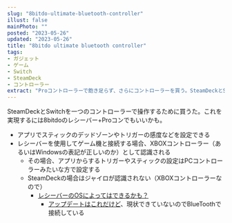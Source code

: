 ```yaml
---
slug: "8bitdo-ultimate-bluetooth-controller"
illust: false
mainPhoto: ""
posted: "2023-05-26"
updated: "2023-05-26"
title: "8bitdo ultimate bluetooth controller"
tags: 
- ガジェット
- ゲーム
- Switch
- SteamDeck
- コントローラー
extract: "Proコントローラーで飽き足らず、さらにコントローラーを買う。SteamDeckとSwitchを一つのコントローラーで操作するために。"
---
```

SteamDeckとSwitchを一つのコントローラーで操作するために買うた。これを実現するには8bitdoのレシーバー+Proコンでもいいかも。
- アプリでスティックのデッドゾーンやトリガーの感度などを設定できる
- レシーバーを使用してゲーム機と接続する場合、XBOXコントローラー（あるいはWindowsの表記が正しいのか）として認識される
  - その場合、アプリからするトリガーやスティックの設定はPCコントローラーみたいな方で設定する
  - SteamDeckの場合はジャイロが認識されない（XBOXコントローラーなので）
    - [レシーバーのOSによってはできるかも？](https://www.reddit.com/r/SteamDeck/comments/10a9l20/comment/jbq3l0m/)
      - [アップデートはこれだけど](https://support.8bitdo.com/firmware-updater.html)、現状できていないのでBlueToothで接続している
